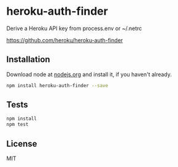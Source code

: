 # heroku-auth-finder

Derive a Heroku API key from process.env or ~/.netrc

https://github.com/heroku/heroku-auth-finder

## Installation

Download node at [nodejs.org](http://nodejs.org) and install it, if you haven't already.

```sh
npm install heroku-auth-finder --save
```


## Tests

```sh
npm install
npm test
```

## License

MIT
